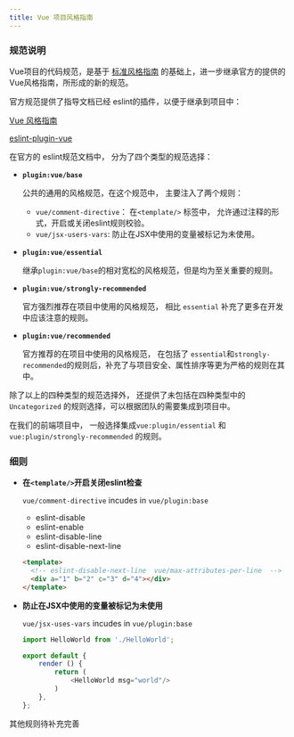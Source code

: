```yaml
---
title: Vue 项目风格指南
---
```


### 规范说明

Vue项目的代码规范，是基于 [标准风格指南](/docs/style-guide/eslint-standard.html) 的基础上，进一步继承官方的提供的Vue风格指南，所形成的新的规范。

官方规范提供了指导文档已经 eslint的插件，以便于继承到项目中：

[Vue 风格指南](https://cn.vuejs.org/v2/style-guide/)

[eslint-plugin-vue](https://eslint.vuejs.org/)

在官方的 eslint规范文档中， 分为了四个类型的规范选择：

* **`plugin:vue/base`**

  公共的通用的风格规范，在这个规范中， 主要注入了两个规则：
  - `vue/comment-directive`： 在`<template/>` 标签中， 允许通过注释的形式，开启或关闭eslint规则校验。
  - `vue/jsx-users-vars`: 防止在JSX中使用的变量被标记为未使用。

* **`plugin:vue/essential`**

  继承`plugin:vue/base`的相对宽松的风格规范，但是均为至关重要的规则。

* **`plugin:vue/strongly-recommended`**

  官方强烈推荐在项目中使用的风格规范， 相比 `essential` 补充了更多在开发中应该注意的规则。

* **`plugin:vue/recommended`**

  官方推荐的在项目中使用的风格规范， 在包括了 `essential`和`strongly-recommended`的规则后，补充了与项目安全、属性排序等更为严格的规则在其中。

除了以上的四种类型的规范选择外， 还提供了未包括在四种类型中的`Uncategorized` 的规则选择，可以根据团队的需要集成到项目中。

在我们的前端项目中， 一般选择集成`vue:plugin/essential` 和 `vue:plugin/strongly-recommended` 的规则。

### 细则

* **在`<template/>`开启关闭eslint检查**

  `vue/comment-directive` incudes in `vue/plugin:base`

  - eslint-disable
  - eslint-enable
  - eslint-disable-line
  - eslint-disable-next-line
  ``` html
  <template>
    <!-- eslint-disable-next-line  vue/max-attributes-per-line  -->
    <div a="1" b="2" c="3" d="4"></div>
  </template>
  ```
* **防止在JSX中使用的变量被标记为未使用**

  `vue/jsx-uses-vars` incudes in `vue/plugin:base`
  ``` js
  import HelloWorld from './HelloWorld';

  export default {
      render () {
          return (
              <HelloWorld msg="world"/>
          )
      },
  };
  ```

其他规则待补充完善
